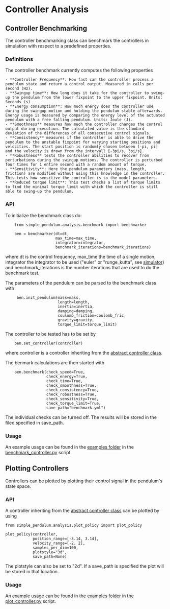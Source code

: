 # Controller Analysis

## Controller Benchmarking

The controller benchmarking class can benchmark the controllers in simulation with respect to a predefined properties.

### Definitions

The controller benchmark currently computes the following properties

    - **Controller Frequency**: How fast can the controller process a pendulum state and return a control output. Measured in calls per second (Hz).
    - **Swingup time**: How long does it take for the controller to swing-up the pendulum from the lower fixpoint to the upper fixpoint. Units: Seconds (s)
    - **Energy consumption**: How much energy does the controller use during the swingup motion and holding the pendulum stable afterwards. Energy usage is measured by comparing the energy level of the actuated pendulum with a free falling pendulum. Units: Joule (J).
    - **Smoothness** measures how much the controller changes the control output during execution. The calculated value is the standard deviation of the differences of all consecutive control signals.
    - **Consistency** measures if the controller is able to drive the pendulum to the unstable fixpoint for varying starting positions and velocities. The start position is randomly chosen between [-pi, pi] and the velocity is drawn from the intervall [-3pi/s, 3pi/s].
    - **Robustness** tests the controller abilities to recover from perturbations during the swingup motions. The controller is perturbed four times for 1 entire second with a random amount of torque.
    - **Sensitivity**: Here the pendulum parameters (mass, length, friction) are modified without using this knowledge in the controller. This tests how sensitive the controller is to the model parameters.
    - **Reduced torque limit**: This test checks a list of torque limits to find the minimal torque limit with which the controller is still able to swing-up the pendulum.

### API

To initialize the benchmark class do:

        from simple_pendulum.analysis.benchmark import benchmarker

        ben = benchmarker(dt=dt,
                          max_time=max_time,
                          integrator=integrator,
                          benchmark_iterations=benchmark_iterations)

where dt is the control frequency, max_time the time of a single motion, integrator the integrator to be used ("euler" or "runge_kutta", see [simulator](../simulation)) and benchmark_iterations is the number iterations that are used to do the benchmark test.

The parameters of the pendulum can be parsed to the benchmark class with

         ben.init_pendulum(mass=mass,
                           length=length,
                           inertia=inertia,
                           damping=damping,
                           coulomb_friction=coulomb_fric,
                           gravity=gravity,
                           torque_limit=torque_limit)

The controller to be tested has to be set by

        ben.set_controller(controller)

where controller is a controller inheriting from the [abstract controller class](software/python/simple_pendulum/controllers/abstract_controller.py).

The benmark calculations are then started with

        ben.benchmark(check_speed=True,
                      check_energy=True,
                      check_time=True,
                      check_smoothness=True,
                      check_consistency=True,
                      check_robustness=True,
                      check_sensitivity=True,
                      check_torque_limit=True,
                      save_path="benchmark.yml")

The individual checks can be turned off. The results will be stored in the filed specified in save_path.

### Usage

An example usage can be found in the [examples folder](../../examples) in the [benchmark_controller.py](../../examples/benchmark_controller.py) script.

## Plotting Controllers

Controllers can be plotted by plotting their control signal in the pendulum's state space.

### API

A controller inheriting from the [abstract controller class](software/python/simple_pendulum/controllers/abstract_controller.py) can be plotted by using

    from simple_pendulum.analysis.plot_policy import plot_policy

    plot_policy(controller,
                position_range=[-3.14, 3.14],
                velocity_range=[-2. 2],
                samples_per_dim=100,
                plotstyle="3d",
                save_path=None)

The plotstyle can also be set to "2d". If a save_path is specified the plot will be stored in that location.


### Usage

An example usage can be found in the [examples folder](../../examples) in the [plot_controller.py](../../examples/benchmark_controller.py) script.
